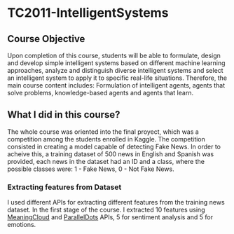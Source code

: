 # TC2011-IntelligentSystems

## Course Objective
Upon completion of this course, students will be able to formulate, design and develop simple intelligent systems based on different machine learning approaches, analyze and distinguish diverse intelligent systems and select an intelligent system to apply it to specific real-life situations. Therefore, the main course content includes: Formulation of intelligent agents, agents that solve problems, knowledge-based agents and agents that learn.

## What I did in this course?
The whole course was oriented into the final proyect, which was a competition among the students enrolled in Kaggle. The competition consisted in creating a model capable of detecting Fake News. In order to acheive this, a training dataset of 500 news in English and Spanish was provided, each news in the dataset had an ID and a class, where the possible classes were: 1 - Fake News, 0 - Not Fake News. 

### Extracting features from Dataset
I used different APIs for extracting different features from the training news dataset. In the first stage of the course. I extracted 10 features using [MeaningCloud](https://www.meaningcloud.com/) and [ParallelDots](https://www.paralleldots.com/) APIs, 5 for sentiment analysis and 5 for emotions.
